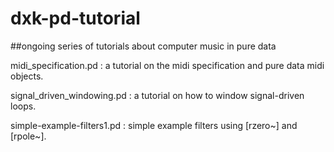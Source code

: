 # dxk-pd-tutorial
##ongoing series of tutorials about computer music in pure data

midi_specification.pd : a tutorial on the midi specification and pure data midi objects.

signal_driven_windowing.pd : a tutorial on how to window signal-driven loops.

simple-example-filters1.pd : simple example filters using [rzero~] and [rpole~].
